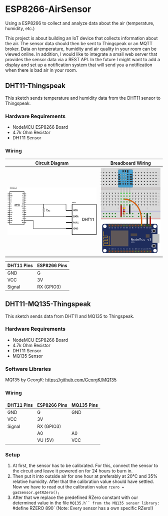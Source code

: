 # ESP8266-AirSensor
Using a ESP8266 to collect and analyze data about the air (temperature, humidity, etc.)

This project is about building an IoT device that collects information about the air.
The sensor data should then be sent to Thingspeak or an MQTT broker.
Data on temperature, humidity and air quality in your room can be viewed online.
In addition, I would like to integrate a small web server that provides the sensor data via a REST API.
In the future I might want to add a display and set up a notification system that will send you a notification when there is bad air in your room.

## DHT11-Thingspeak
This sketch sends temperature and humidity data from the DHT11 sensor to Thingspeak.

### Hardware Requirements
* NodeMCU ESP8266 Board
* 4.7k Ohm Resistor
* DHT11 Sensor

### Wiring
| Circuit Diagram | Breadboard Wiring |
|-----------------|-------------------|
| ![Circuit Diagram of DHT11-Thingspeak](/docs/DHT11-Thingspeak_circuitDiagram.png) | ![Breadboard visualisation of DHT11-Thingspeak](/docs/DHT11-Thingspeak_breadboard.png) |

| DHT11 Pins | ESP8266 Pins |
|------------|--------------|
| GND        | G            |
| VCC        | 3V           |
| Signal     | RX (GPIO3)   |

## DHT11-MQ135-Thingspeak
This sketch sends data from DHT11 and MQ135 to Thingspeak.

### Hardware Requirements
* NodeMCU ESP8266 Board
* 4.7k Ohm Resistor
* DHT11 Sensor
* MQ135 Sensor

### Software Libraries
MQ135 by GeorgK: https://github.com/GeorgK/MQ135

### Wiring
| DHT11 Pins | ESP8266 Pins | MQ135 Pins |
|------------|--------------|------------|
| GND        | G            | GND        |
| VCC        | 3V           |            |
| Signal     | RX (GPIO3)   |            |
|            | A0           | A0         |
|            | VU (5V)      | VCC        |

### Setup
1. At first, the sensor has to be calibrated. For this, connect the sensor to the circuit and leave it powered on for 24 hours to burn in.
2. Then put it into outside air for one hour at preferably at 20°C and 35% relative humidity. After that the calibration value should have settled.
Now we have to read out the calibration value `rzero = gasSensor.getRZero();`
3. After that we replace the predefined RZero constant with our determined value in the file `MQ135.h`` from the MQ135 sensor library: `#define RZERO 890`
(Note: Every sensor has a own specific RZero!)
